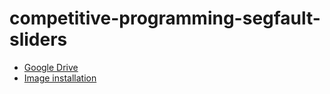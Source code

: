 # competitive-programming-segfault-sliders

- [Google Drive](https://drive.google.com/drive/u/1/folders/1IdSMaBBEaR2UQsJgAoEwiLtnQyyq_azC)
- [Image installation](https://image.icpc.global/icpc2025/ImageBuildInstructions.html)
